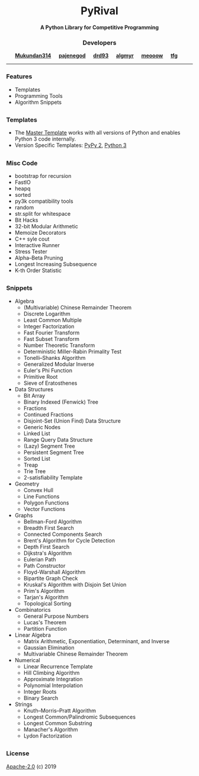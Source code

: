 <h1 align="center">PyRival</h1>
<div align="center">
  <strong>A Python Library for Competitive Programming</strong>
</div>

<h3 align="center">Developers</h3>
<div align="center">
  <strong>
    <a href="https://github.com/Mukundan314">Mukundan314</a> &emsp;
    <a href="https://codeforces.com/profile/pajenegod">pajenegod</a> &emsp;
    <a href="https://github.com/eduard-netsajev">drd93</a> &emsp;
    <a href="https://github.com/algmyr">algmyr</a> &emsp;
    <a href="https://github.com/meooow25">meooow</a> &emsp;
    <a href="https://github.com/tfg50">tfg</a> &emsp;
  </strong>
</div>

---

### Features
- Templates
- Programming Tools
- Algorithm Snippets

##

### Templates
- The [Master Template](templates/template.py) works with all versions of Python and enables Python 3 code internally.
- Version Specific Templates: [PyPy 2](templates/template_pypy2.py), [Python 3](templates/template_py3.py)

##

### Misc Code
  - bootstrap for recursion
  - FastIO
  - heapq
  - sorted
  - py3k compatibility tools
  - random
  - str.split for whitespace
  - Bit Hacks
  - 32-bit Modular Arithmetic
  - Memoize Decorators
  - C++ syle cout
  - Interactive Runner
  - Stress Tester
  - Alpha–Beta Pruning
  - Longest Increasing Subsequence
  - K-th Order Statistic

##

### Snippets
- Algebra
  - (Multivariable) Chinese Remainder Theorem
  - Discrete Logarithm
  - Least Common Multiple
  - Integer Factorization
  - Fast Fourier Transform
  - Fast Subset Transform
  - Number Theoretic Transform
  - Deterministic Miller-Rabin Primality Test
  - Tonelli–Shanks Algorithm
  - Generalized Modular Inverse
  - Euler's Phi Function
  - Primitive Root
  - Sieve of Eratosthenes
- Data Structures
  - Bit Array
  - Binary Indexed (Fenwick) Tree
  - Fractions
  - Continued Fractions
  - Disjoint-Set (Union Find) Data Structure
  - Generic Nodes
  - Linked List
  - Range Query Data Structure
  - (Lazy) Segment Tree
  - Persistent Segment Tree
  - Sorted List
  - Treap
  - Trie Tree
  - 2-satisfiability Template
- Geometry
  - Convex Hull
  - Line Functions
  - Polygon Functions
  - Vector Functions
- Graphs
  - Bellman-Ford Algorithm
  - Breadth First Search
  - Connected Components Search
  - Brent's Algorithm for Cycle Detection
  - Depth First Search
  - Dijkstra's Algorithm
  - Eulerian Path
  - Path Constructor
  - Floyd-Warshall Algorithm
  - Bipartite Graph Check
  - Kruskal's Algorithm with Disjoin Set Union
  - Prim's Algorithm
  - Tarjan's Algorithm
  - Topological Sorting
- Combinatorics
  - General Purpose Numbers
  - Lucas's Theorem
  - Partition Function
- Linear Algebra
  - Matrix Arithmetic, Exponentiation, Determinant, and Inverse
  - Gaussian Elimination
  - Multivariable Chinese Remainder Theorem
- Numerical
  - Linear Recurrence Template
  - Hill Climbing Algorithm
  - Approximate Integration
  - Polynomial Interpolation
  - Integer Roots
  - Binary Search
- Strings
  - Knuth–Morris–Pratt Algorithm
  - Longest Common/Palindromic Subsequences
  - Longest Common Substring
  - Manacher's Algorithm
  - Lydon Factorization

##

### License
[Apache-2.0](LICENSE) (c) 2019
